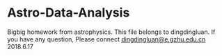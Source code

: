 # Astro-Data-Analysis
Bigbig homework from astrophysics.
This file belongs to dingdingluan. 
If you have any question,
Please connect dingdingluan@e.gzhu.edu.cn
2018.6.17
